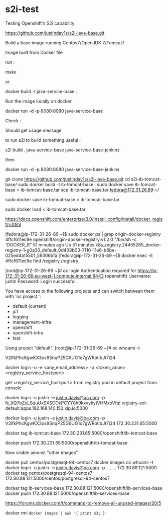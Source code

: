 # s2i-test
Testing Openshift's S2i capability

https://github.com/justindav1s/s2i-java-base.git

Build a base image running Centos7/OpenJDK 7/Tomcat7

Image built from Docker file

run :

make

or

docker build -t java-service-base .

Run the image locally on docker


docker run -d -p 8080:8080 java-service-base

Check :

Should get usage message

to run s2i to build something useful :

s2i build . java-service-base java-service-base-jenkins

then

docker run -d -p 8080:8080 java-service-base-jenkins

git clone https://github.com/justindav1s/s2i-java-base.git
cd s2i-ib-tomcat-base/
sudo docker build -t ib-tomcat-base .
sudo docker save ib-tomcat-base > ib-tomcat-base.tar
scp ib-tomcat-base.tar fedora@172.31.26.89:~/

sudo docker save ib-tomcat-base > ib-tomcat-base.tar

sudo docker load < ib-tomcat-base.tar

https://docs.openshift.com/enterprise/3.0/install_config/install/docker_registry.html

[fedora@ip-172-31-26-89 ~]$ sudo docker ps | grep origin-docker-registry
4ffcf611ec9e        openshift/origin-docker-registry:v1.2.0 "/bin/sh -c 'DOCKER_R"   51 minutes ago      Up 51 minutes                           k8s_registry.24455285_docker-registry-1-g0a30_default_0d408b03-7110-11e6-b6be-025ed4a15501_56306bfa
[fedora@ip-172-31-26-89 ~]$ docker exec -it 4ffcf611ec9e find /registry
/registry


[root@ip-172-31-26-89 ~]# oc login
Authentication required for https://ip-172-31-26-89.eu-west-1.compute.internal:8443 (openshift)
Username: justin
Password:
Login successful.

You have access to the following projects and can switch between them with 'oc project <projectname>':

  * default (current)
  * jc1
  * logging
  * management-infra
  * openshift
  * openshift-infra
  * test

Using project "default".
[root@ip-172-31-26-89 ~]# oc whoami -t

V2ifkPhcKgwKX3os9SnqP25G9UG1q7gWRotIbJt7i24


docker login -u <username> -e <any_email_address> -p <token_value> <registry_service_host:port>

get <registry_service_host:port> from registry pod in default project from console

docker login -u justin -e justin.davis@ba.com -p N_XQ7bZuLSquUxSXSCOkPCYY8h9kxvykytVHMxoVfqI registry-ext-default.apps.192.168.140.152.xip.io:5000 


docker login -u justin -e justin.davis@ba.com -p V2ifkPhcKgwKX3os9SnqP25G9UG1q7gWRotIbJt7i24 172.30.231.65:5000

docker tag ib-tomcat-base 172.30.231.65:5000/openshift/ib-tomcat-base

docker push 172.30.231.65:5000/openshift/ib-tomcat-base

Now visible amonst "other images"


docker pull centos/postgresql-94-centos7
docker images
oc whoami -t
docker login -u justin -e justin.davis@ba.com -p ........ 172.30.88.121:5000
docker tag centos/postgresql-94-centos7 172.30.88.121:5000/centos/postgresql-94-centos7

docker tag ib-services-base 172.30.88.121:5000/openshift/ib-services-base
docker push 172.30.88.121:5000/openshift/ib-services-base


https://forums.docker.com/t/command-to-remove-all-unused-images/20/5

docker rmi `docker images | awk '{ print $3; }'`